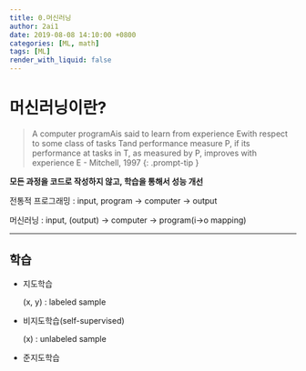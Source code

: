 ```yaml
---
title: 0.머신러닝
author: 2ai1
date: 2019-08-08 14:10:00 +0800
categories: [ML, math]
tags: [ML]
render_with_liquid: false
---
```


# 머신러닝이란?
> A computer programAis said to learn from experience Ewith respect to some class of tasks Tand performance measure P, if its performance at tasks in T, as measured by P, improves with experience E - Mitchell, 1997
{: .prompt-tip }

**모든 과정을 코드로 작성하지 않고, 학습을 통해서 성능 개선**

전통적 프로그래밍 : input, program -> computer -> output

머신러닝 : input, (output) -> computer -> program(i->o mapping)
***
## 학습
- 지도학습
    
    (x, y) : labeled sample


- 비지도학습(self-supervised)
  
  (x) : unlabeled sample

- 준지도학습

